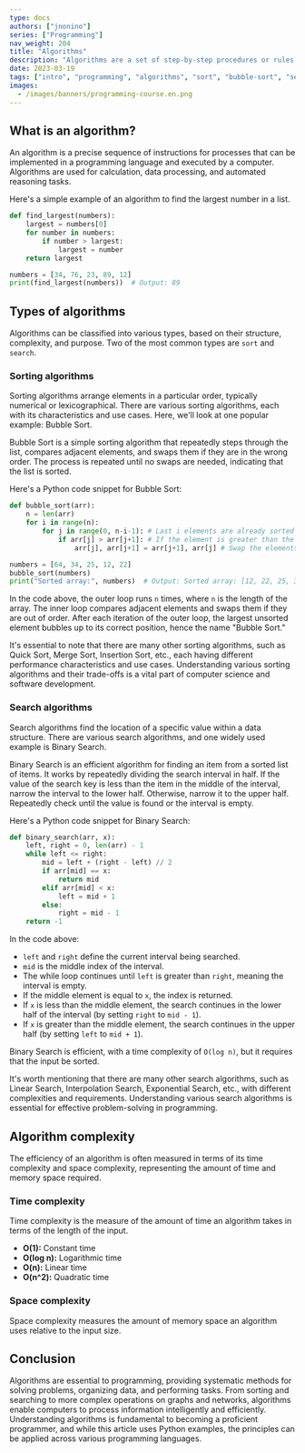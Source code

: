 ```yaml
---
type: docs
authors: ["jnonino"]
series: ["Programming"]
nav_weight: 204
title: "Algorithms"
description: "Algorithms are a set of step-by-step procedures or rules performed in a specific order to achieve a particular goal or solve a specific problem. In programming, algorithms form the backbone of effective problem-solving and efficient code execution. In this article, we will explore different aspects of algorithms, using examples in Python, while keeping the explanations as generic as possible."
date: 2023-03-19
tags: ["intro", "programming", "algorithms", "sort", "bubble-sort", "search", "binary-search"]
images:
  - /images/banners/programming-course.en.png
---
```


## What is an algorithm?

An algorithm is a precise sequence of instructions for processes that can be implemented in a programming language and executed by a computer. Algorithms are used for calculation, data processing, and automated reasoning tasks.

Here's a simple example of an algorithm to find the largest number in a list.

```python
def find_largest(numbers):
    largest = numbers[0]
    for number in numbers:
        if number > largest:
            largest = number
    return largest

numbers = [34, 76, 23, 89, 12]
print(find_largest(numbers))  # Output: 89
```

## Types of algorithms

Algorithms can be classified into various types, based on their structure, complexity, and purpose. Two of the most common types are `sort` and `search`.

### Sorting algorithms

Sorting algorithms arrange elements in a particular order, typically numerical or lexicographical. There are various sorting algorithms, each with its characteristics and use cases. Here, we'll look at one popular example: Bubble Sort.

Bubble Sort is a simple sorting algorithm that repeatedly steps through the list, compares adjacent elements, and swaps them if they are in the wrong order. The process is repeated until no swaps are needed, indicating that the list is sorted.

Here's a Python code snippet for Bubble Sort:

```python
def bubble_sort(arr):
    n = len(arr)
    for i in range(n):
        for j in range(0, n-i-1): # Last i elements are already sorted
            if arr[j] > arr[j+1]: # If the element is greater than the next element
                arr[j], arr[j+1] = arr[j+1], arr[j] # Swap the elements

numbers = [64, 34, 25, 12, 22]
bubble_sort(numbers)
print("Sorted array:", numbers)  # Output: Sorted array: [12, 22, 25, 34, 64]
```

In the code above, the outer loop runs `n` times, where `n` is the length of the array. The inner loop compares adjacent elements and swaps them if they are out of order. After each iteration of the outer loop, the largest unsorted element bubbles up to its correct position, hence the name "Bubble Sort."

It's essential to note that there are many other sorting algorithms, such as Quick Sort, Merge Sort, Insertion Sort, etc., each having different performance characteristics and use cases. Understanding various sorting algorithms and their trade-offs is a vital part of computer science and software development.

### Search algorithms

Search algorithms find the location of a specific value within a data structure. There are various search algorithms, and one widely used example is Binary Search.

Binary Search is an efficient algorithm for finding an item from a sorted list of items. It works by repeatedly dividing the search interval in half. If the value of the search key is less than the item in the middle of the interval, narrow the interval to the lower half. Otherwise, narrow it to the upper half. Repeatedly check until the value is found or the interval is empty.

Here's a Python code snippet for Binary Search:

```python
def binary_search(arr, x):
    left, right = 0, len(arr) - 1
    while left <= right:
        mid = left + (right - left) // 2
        if arr[mid] == x:
            return mid
        elif arr[mid] < x:
            left = mid + 1
        else:
            right = mid - 1
    return -1
```

In the code above:
- `left` and `right` define the current interval being searched.
- `mid` is the middle index of the interval.
- The while loop continues until `left` is greater than `right`, meaning the interval is empty.
- If the middle element is equal to `x`, the index is returned.
- If `x` is less than the middle element, the search continues in the lower half of the interval (by setting `right` to `mid - 1`).
- If `x` is greater than the middle element, the search continues in the upper half (by setting `left` to `mid + 1`).

Binary Search is efficient, with a time complexity of `O(log n)`, but it requires that the input be sorted.

It's worth mentioning that there are many other search algorithms, such as Linear Search, Interpolation Search, Exponential Search, etc., with different complexities and requirements. Understanding various search algorithms is essential for effective problem-solving in programming.

## Algorithm complexity

The efficiency of an algorithm is often measured in terms of its time complexity and space complexity, representing the amount of time and memory space required.

### Time complexity

Time complexity is the measure of the amount of time an algorithm takes in terms of the length of the input.

- **O(1):** Constant time
- **O(log n):** Logarithmic time
- **O(n):** Linear time
- **O(n^2):** Quadratic time

### Space complexity

Space complexity measures the amount of memory space an algorithm uses relative to the input size.

## Conclusion

Algorithms are essential to programming, providing systematic methods for solving problems, organizing data, and performing tasks. From sorting and searching to more complex operations on graphs and networks, algorithms enable computers to process information intelligently and efficiently. Understanding algorithms is fundamental to becoming a proficient programmer, and while this article uses Python examples, the principles can be applied across various programming languages.
